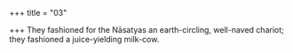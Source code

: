 +++
title = "03"

+++
They fashioned for the Nāsatyas an earth-circling, well-naved chariot; they fashioned a juice-yielding milk-cow.